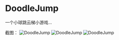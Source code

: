 DoodleJump
========

一个小球跳云梯小游戏...

截图：
![DoodleJump](https://raw.githubusercontent.com/luowei/DoodleJump/master/doc/a.png)
![DoodleJump](https://raw.githubusercontent.com/luowei/DoodleJump/master/doc/b.png)
![DoodleJump](https://raw.githubusercontent.com/luowei/DoodleJump/master/doc/c.png)
